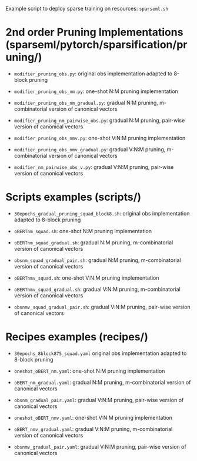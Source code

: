 Example script to deploy sparse training on resources: ```sparseml.sh```

# 2nd order Pruning Implementations (sparseml/pytorch/sparsification/pruning/)

- ```modifier_pruning_obs.py```: original obs implementation adapted to 8-block pruning

- ```modifier_pruning_obs_nm.py```: one-shot N:M pruning implementation
- ```modifier_pruning_obs_nm_gradual.py```: gradual N:M pruning, m-combinatorial version of canonical vectors
- ```modifier_pruning_nm_pairwise_obs.py```: gradual N:M pruning, pair-wise version of canonical vectors

- ```modifier_pruning_obs_nmv.py```: one-shot V:N:M pruning implementation
- ```modifier_pruning_obs_nmv_gradual.py```: gradual V:N:M pruning, m-combinatorial version of canonical vectors
- ```modifier_nm_pairwise_obs_v.py```: gradual V:N:M pruning, pair-wise version of canonical vectors

# Scripts examples (scripts/)
- ```30epochs_gradual_pruning_squad_block8.sh```: original obs implementation adapted to 8-block pruning

- ```oBERTnm_squad.sh```: one-shot N:M pruning implementation
- ```oBERTnm_squad_gradual.sh```: gradual N:M pruning, m-combinatorial version of canonical vectors
- ```obsnm_squad_gradual_pair.sh```: gradual N:M pruning, m-combinatorial version of canonical vectors

- ```oBERTnmv_squad.sh```: one-shot V:N:M pruning implementation
- ```oBERTnmv_squad_gradual.sh```: gradual V:N:M pruning, m-combinatorial version of canonical vectors
- ```obsnmv_squad_gradual_pair.sh```: gradual V:N:M pruning, pair-wise version of canonical vectors
# Recipes examples (recipes/)
- ```30epochs_8block875_squad.yaml```  original obs implementation adapted to 8-block pruning

- ```oneshot_oBERT_nm.yaml```: one-shot N:M pruning implementation
- ```oBERT_nm_gradual.yaml```: gradual N:M pruning, m-combinatorial version of canonical vectors
- ```obsnm_gradual_pair.yaml```: gradual V:N:M pruning, pair-wise version of canonical vectors

- ```oneshot_oBERT_nmv.yaml```: one-shot V:N:M pruning implementation
- ```oBERT_nmv_gradual.yaml```: gradual V:N:M pruning, m-combinatorial version of canonical vectors
- ```obsnmv_gradual_pair.yaml```: gradual V:N:M pruning, pair-wise version of canonical vectors